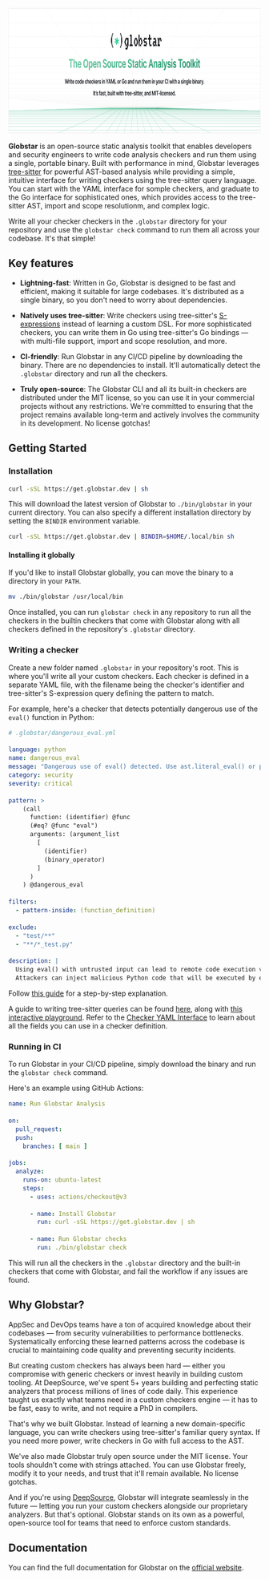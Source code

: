 <p align="center">
  <picture>
    <source media="(prefers-color-scheme: dark)" srcset="./docs/public/img/globstar-promo-dark.png">
    <img alt="Globstar" src="./docs/public/img/globstar-promo-light.png" height="250">
  </picture>
</p>

**Globstar** is an open-source static analysis toolkit that enables developers and security engineers to write code analysis checkers and run them using a single, portable binary. Built with performance in mind, Globstar leverages [tree-sitter](https://tree-sitter.github.io/tree-sitter/) for powerful AST-based analysis while providing a simple, intuitive interface for writing checkers using the tree-sitter query language. You can start with the YAML interface for somple checkers, and graduate to the Go interface for sophisticated ones, which provides access to the tree-sitter AST, import and scope resolutionm, and complex logic.

Write all your checker checkers in the `.globstar` directory for your repository and use the `globstar check` command to run them all across your codebase. It's that simple!

## Key features

* **Lightning-fast**: Written in Go, Globstar is designed to be fast and efficient, making it suitable for large codebases. It's distributed as a single binary, so you don't need to worry about dependencies.

* **Natively uses tree-sitter**: Write checkers using tree-sitter's [S-expressions](https://tree-sitter.github.io/tree-sitter/using-parsers/queries/1-syntax.html) instead of learning a custom DSL. For more sophisticated checkers, you can write them in Go using tree-sitter's Go bindings — with multi-file support, import and scope resolution, and more.

* **CI-friendly**: Run Globstar in any CI/CD pipeline by downloading the binary. There are no dependencies to install. It'll automatically detect the `.globstar` directory and run all the checkers.

* **Truly open-source**: The Globstar CLI and all its built-in checkers are distributed under the MIT license, so you can use it in your commercial projects without any restrictions. We're committed to ensuring that the project remains available long-term and actively involves the community in its development. No license gotchas!

## Getting Started

### Installation

```bash
curl -sSL https://get.globstar.dev | sh
```

This will download the latest version of Globstar to `./bin/globstar` in your current directory. You can also specify a different installation directory by setting the `BINDIR` environment variable.

```bash
curl -sSL https://get.globstar.dev | BINDIR=$HOME/.local/bin sh
```

#### Installing it globally

If you'd like to install Globstar globally, you can move the binary to a directory in your `PATH`.

```bash
mv ./bin/globstar /usr/local/bin
```

Once installed, you can run `globstar check` in any repository to run all the checkers in the builtin checkers that come with Globstar along with all checkers defined in the repository's `.globstar` directory.

### Writing a checker

Create a new folder named `.globstar` in your repository's root. This is where you'll write all your custom checkers. Each checker is defined in a separate YAML file, with the filename being the checker's identifier and tree-sitter's S-expression query defining the pattern to match.

For example, here's a checker that detects potentially dangerous use of the `eval()` function in Python:

```yml
# .globstar/dangerous_eval.yml

language: python
name: dangerous_eval
message: "Dangerous use of eval() detected. Use ast.literal_eval() or proper serialization instead."
category: security
severity: critical

pattern: >
    (call
      function: (identifier) @func
      (#eq? @func "eval")
      arguments: (argument_list
        [
          (identifier)
          (binary_operator)
        ]
      )
    ) @dangerous_eval

filters:
  - pattern-inside: (function_definition)

exclude:
  - "test/**"
  - "**/*_test.py"

description: |
  Using eval() with untrusted input can lead to remote code execution vulnerabilities.
  Attackers can inject malicious Python code that will be executed by eval().
```

Follow [this guide](https://globstar.dev/guides/writing-yaml-checker) for a step-by-step explanation.

A guide to writing tree-sitter queries can be found [here](https://tree-sitter.github.io/tree-sitter/using-parsers/queries/index.html), along with [this interactive playground](https://tree-sitter.github.io/tree-sitter/7-playground.html). Refer to the [Checker YAML Interface](https://globstar.dev/reference/checker-yaml) to learn about all the fields you can use in a checker definition.

### Running in CI

To run Globstar in your CI/CD pipeline, simply download the binary and run the `globstar check` command.

Here's an example using GitHub Actions:

```yaml
name: Run Globstar Analysis

on:
  pull_request:
  push:
    branches: [ main ]

jobs:
  analyze:
    runs-on: ubuntu-latest
    steps:
      - uses: actions/checkout@v3

      - name: Install Globstar
        run: curl -sSL https://get.globstar.dev | sh

      - name: Run Globstar checks
        run: ./bin/globstar check
```

This will run all the checkers in the `.globstar` directory and the built-in checkers that come with Globstar, and fail the workflow if any issues are found.

## Why Globstar?

AppSec and DevOps teams have a ton of acquired knowledge about their codebases — from security vulnerabilities to performance bottlenecks. Systematically enforcing these learned patterns across the codebase is crucial to maintaining code quality and preventing security incidents.

But creating custom checkers has always been hard — either you compromise with generic checkers or invest heavily in building custom tooling. At DeepSource, we've spent 5+ years building and perfecting static analyzers that process millions of lines of code daily. This experience taught us exactly what teams need in a custom checkers engine — it has to be fast, easy to write, and not require a PhD in compilers.

That's why we built Globstar. Instead of learning a new domain-specific language, you can write checkers using tree-sitter's familiar query syntax. If you need more power, write checkers in Go with full access to the AST.

We've also made Globstar truly open source under the MIT license. Your tools shouldn't come with strings attached. You can use Globstar freely, modify it to your needs, and trust that it'll remain available. No license gotchas.

And if you're using [DeepSource](https://deepsource.com), Globstar will integrate seamlessly in the future — letting you run your custom checkers alongside our proprietary analyzers. But that's optional. Globstar stands on its own as a powerful, open-source tool for teams that need to enforce custom standards.


## Documentation

You can find the full documentation for Globstar on the [official website](https://globstar.dev).